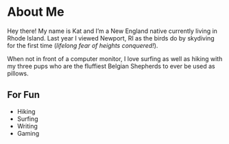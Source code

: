 # About Me

Hey there! My name is Kat and I’m a New England native currently living in Rhode Island. Last year I viewed Newport, RI as the birds do by skydiving for the first time (*lifelong fear of heights conquered!*). 

When not in front of a computer monitor, I love surfing as well as hiking with my three pups who are the fluffiest Belgian Shepherds to ever be used as pillows.

## For Fun

* Hiking
* Surfing
* Writing
* Gaming


